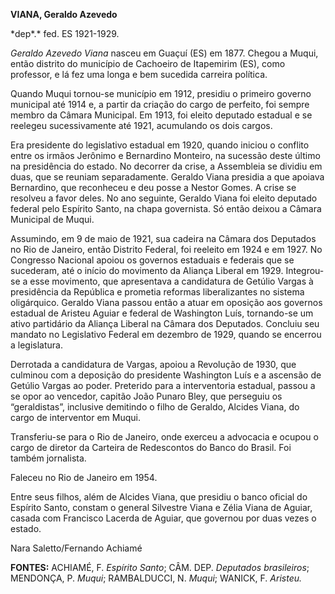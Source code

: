 **VIANA, Geraldo Azevedo**

\*dep*.* fed. ES 1921-1929.

*Geraldo Azevedo Viana* nasceu em Guaçuí (ES) em 1877. Chegou a Muqui,
então distrito do município de Cachoeiro de Itapemirim (ES), como
professor, e lá fez uma longa e bem sucedida carreira política.

Quando Muqui tornou-se município em 1912, presidiu o primeiro governo
municipal até 1914 e, a partir da criação do cargo de perfeito, foi
sempre membro da Câmara Municipal. Em 1913, foi eleito deputado estadual
e se reelegeu sucessivamente até 1921, acumulando os dois cargos.

Era presidente do legislativo estadual em 1920, quando iniciou o
conflito entre os irmãos Jerônimo e Bernardino Monteiro, na sucessão
deste último na presidência do estado. No decorrer da crise, a
Assembleia se dividiu em duas, que se reuniam separadamente. Geraldo
Viana presidia a que apoiava Bernardino, que reconheceu e deu posse a
Nestor Gomes. A crise se resolveu a favor deles. No ano seguinte,
Geraldo Viana foi eleito deputado federal pelo Espírito Santo, na chapa
governista. Só então deixou a Câmara Municipal de Muqui.

Assumindo, em 9 de maio de 1921, sua cadeira na Câmara dos Deputados no
Rio de Janeiro, então Distrito Federal, foi reeleito em 1924 e em 1927.
No Congresso Nacional apoiou os governos estaduais e federais que se
sucederam, até o início do movimento da Aliança Liberal em 1929.
Integrou-se a esse movimento, que apresentava a candidatura de Getúlio
Vargas à presidência da República e prometia reformas liberalizantes no
sistema oligárquico. Geraldo Viana passou então a atuar em oposição aos
governos estadual de Aristeu Aguiar e federal de Washington Luís,
tornando-se um ativo partidário da Aliança Liberal na Câmara dos
Deputados. Concluiu seu mandato no Legislativo Federal em dezembro de
1929, quando se encerrou a legislatura.

Derrotada a candidatura de Vargas, apoiou a Revolução de 1930, que
culminou com a deposição do presidente Washington Luís e a ascensão de
Getúlio Vargas ao poder. Preterido para a interventoria estadual, passou
a se opor ao vencedor, capitão João Punaro Bley, que perseguiu os
“geraldistas”, inclusive demitindo o filho de Geraldo, Alcides Viana, do
cargo de interventor em Muqui.

Transferiu-se para o Rio de Janeiro, onde exerceu a advocacia e ocupou o
cargo de diretor da Carteira de Redescontos do Banco do Brasil. Foi
também jornalista.

Faleceu no Rio de Janeiro em 1954.

Entre seus filhos, além de Alcides Viana, que presidiu o banco oficial
do Espírito Santo, constam o general Silvestre Viana e Zélia Viana de
Aguiar, casada com Francisco Lacerda de Aguiar, que governou por duas
vezes o estado.

Nara Saletto/Fernando Achiamé

**FONTES:** ACHIAMÉ, F. *Espírito Santo*; CÂM. DEP. *Deputados
brasileiros*; MENDONÇA, P. *Muqui*; RAMBALDUCCI, N. *Muqui*; WANICK, F.
*Aristeu.*

